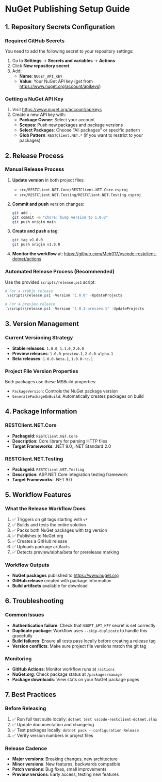 # NuGet Publishing Setup Guide

## 1. Repository Secrets Configuration

### Required GitHub Secrets
You need to add the following secret to your repository settings:

1. Go to **Settings** → **Secrets and variables** → **Actions**
2. Click **New repository secret**
3. Add:
   - **Name**: `NUGET_API_KEY`
   - **Value**: Your NuGet API key (get from https://www.nuget.org/account/apikeys)

### Getting a NuGet API Key
1. Visit https://www.nuget.org/account/apikeys
2. Create a new API key with:
   - **Package Owner**: Select your account
   - **Scopes**: Push new packages and package versions
   - **Select Packages**: Choose "All packages" or specific pattern
   - **Glob Pattern**: `RESTClient.NET.*` (if you want to restrict to your packages)

## 2. Release Process

### Manual Release Process
1. **Update version** in both project files:
   - `src/RESTClient.NET.Core/RESTClient.NET.Core.csproj`
   - `src/RESTClient.NET.Testing/RESTClient.NET.Testing.csproj`

2. **Commit and push** version changes:
   ```bash
   git add .
   git commit -m "chore: bump version to 1.0.0"
   git push origin main
   ```

3. **Create and push a tag**:
   ```bash
   git tag v1.0.0
   git push origin v1.0.0
   ```

4. **Monitor the workflow** at: https://github.com/Meir017/vscode-restclient-dotnet/actions

### Automated Release Process (Recommended)
Use the provided `scripts/release.ps1` script:

```powershell
# For a stable release
.\scripts\release.ps1 -Version "1.0.0" -UpdateProjects

# For a preview release  
.\scripts\release.ps1 -Version "1.0.1-preview.1" -UpdateProjects
```

## 3. Version Management

### Current Versioning Strategy
- **Stable releases**: `1.0.0`, `1.1.0`, `2.0.0`
- **Preview releases**: `1.0.0-preview.1`, `2.0.0-alpha.1`
- **Beta releases**: `1.0.0-beta.1`, `1.0.0-rc.1`

### Project File Version Properties
Both packages use these MSBuild properties:
- `PackageVersion`: Controls the NuGet package version
- `GeneratePackageOnBuild`: Automatically creates packages on build

## 4. Package Information

### RESTClient.NET.Core
- **PackageId**: `RESTClient.NET.Core`
- **Description**: Core library for parsing HTTP files
- **Target Frameworks**: .NET 9.0, .NET Standard 2.0

### RESTClient.NET.Testing
- **PackageId**: `RESTClient.NET.Testing`  
- **Description**: ASP.NET Core integration testing framework
- **Target Frameworks**: .NET 9.0

## 5. Workflow Features

### What the Release Workflow Does
1. ✅ Triggers on git tags starting with `v*`
2. ✅ Builds and tests the entire solution
3. ✅ Packs both NuGet packages with tag version
4. ✅ Publishes to NuGet.org
5. ✅ Creates a GitHub release
6. ✅ Uploads package artifacts
7. ✅ Detects preview/alpha/beta for prerelease marking

### Workflow Outputs
- **NuGet packages** published to https://www.nuget.org
- **GitHub release** created with package information
- **Build artifacts** available for download

## 6. Troubleshooting

### Common Issues
- **Authentication failure**: Check that `NUGET_API_KEY` secret is set correctly
- **Duplicate package**: Workflow uses `--skip-duplicate` to handle this gracefully
- **Build failures**: Ensure all tests pass locally before creating a release tag
- **Version conflicts**: Make sure project file versions match the git tag

### Monitoring
- **GitHub Actions**: Monitor workflow runs at `/actions`
- **NuGet.org**: Check package status at `/packages/manage`
- **Package downloads**: View stats on your NuGet package pages

## 7. Best Practices

### Before Releasing
1. ✅ Run full test suite locally: `dotnet test vscode-restclient-dotnet.slnx`
2. ✅ Update documentation and changelog
3. ✅ Test packages locally: `dotnet pack --configuration Release`
4. ✅ Verify version numbers in project files

### Release Cadence
- **Major versions**: Breaking changes, new architecture
- **Minor versions**: New features, backwards compatible
- **Patch versions**: Bug fixes, small improvements
- **Preview versions**: Early access, testing new features
